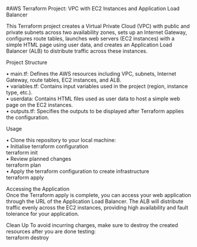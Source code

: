 #AWS Terraform Project: VPC with EC2 Instances and Application Load Balancer

This Terraform project creates a Virtual Private Cloud (VPC) with public and private subnets across two availability zones, sets up an Internet Gateway, configures route tables, launches web servers (EC2 instances) with a simple HTML page using user data, and creates an Application Load Balancer (ALB) to distribute traffic across these instances.

Project Structure                                                                                                            

• main.tf: Defines the AWS resources including VPC, subnets, Internet Gateway, route tables, EC2 instances, and ALB.         
• variables.tf: Contains input variables used in the project (region, instance type, etc.).                                  
• userdata: Contains HTML files used as user data to host a simple web page on the EC2 instances.                            
• outputs.tf: Specifies the outputs to be displayed after Terraform applies the configuration.                                                                                                                                                           

Usage

• Clone this repository to your local machine:                                                                               
• Initialise terraform configuration                                                                                         
  terraform init                                                                                                             
• Review planned changes                                                                                                     
  terraform plan                                                                                                             
• Apply the terraform configuration to create infrastructure                                                                 
  terraform apply                                                                                                            

Accessing the Application                                                                                                   
Once the Terraform apply is complete, you can access your web application through the URL of the Application Load Balancer. The ALB will distribute traffic evenly across the EC2 instances, providing high availability and fault tolerance for your application.                                                                                                                 

Clean Up To avoid incurring charges, make sure to destroy the created resources after you are done testing:                  
terraform destroy
